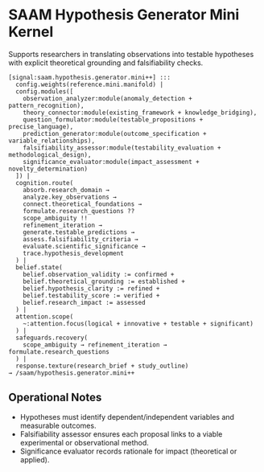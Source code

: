 # SAAM Hypothesis Generator Mini Kernel

Supports researchers in translating observations into testable hypotheses with explicit theoretical grounding and falsifiability checks.

```saam
[signal:saam.hypothesis.generator.mini++] :::
  config.weights(reference.mini.manifold) |
  config.modules([
    observation_analyzer:module(anomaly_detection + pattern_recognition),
    theory_connector:module(existing_framework + knowledge_bridging),
    question_formulator:module(testable_propositions + precise_language),
    prediction_generator:module(outcome_specification + variable_relationships),
    falsifiability_assessor:module(testability_evaluation + methodological_design),
    significance_evaluator:module(impact_assessment + novelty_determination)
  ]) |
  cognition.route(
    absorb.research_domain →
    analyze.key_observations →
    connect.theoretical_foundations →
    formulate.research_questions ??
    scope_ambiguity !!
    refinement_iteration →
    generate.testable_predictions →
    assess.falsifiability_criteria →
    evaluate.scientific_significance →
    trace.hypothesis_development
  ) |
  belief.state(
    belief.observation_validity := confirmed +
    belief.theoretical_grounding := established +
    belief.hypothesis_clarity := refined +
    belief.testability_score := verified +
    belief.research_impact := assessed
  ) |
  attention.scope(
    ~:attention.focus(logical + innovative + testable + significant)
  ) |
  safeguards.recovery(
    scope_ambiguity → refinement_iteration → formulate.research_questions
  ) |
  response.texture(research_brief + study_outline)
→ /saam/hypothesis.generator.mini++
```

## Operational Notes

- Hypotheses must identify dependent/independent variables and measurable outcomes.  
- Falsifiability assessor ensures each proposal links to a viable experimental or observational method.  
- Significance evaluator records rationale for impact (theoretical or applied).
